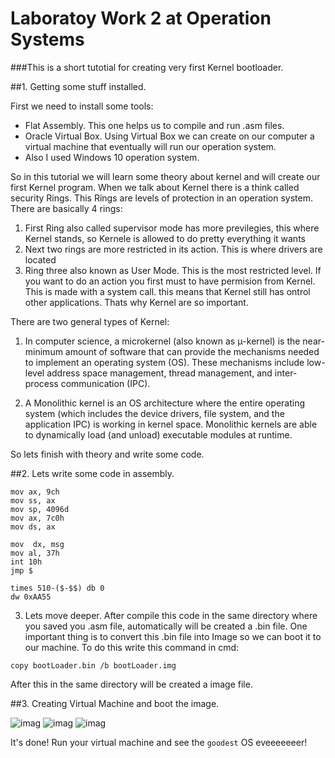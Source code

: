 # Laboratoy Work 2 at Operation Systems

###This is a short tutotial for creating very first Kernel bootloader.

##1. Getting some stuff installed.

First we need to install some tools:
- Flat Assembly. This one helps us to compile and run .asm files.
- Oracle Virtual Box. Using Virtual Box we can create on our computer a virtual machine that eventually will run our operation system.
- Also I used Windows 10 operation system.

So in this tutorial we will learn some theory about kernel and will  create our first Kernel program. When we talk about Kernel there is
a think called security Rings. This Rings are levels of protection in an operation system. There are basically 4 rings: 

1. First Ring also called supervisor mode has more previlegies, this where Kernel stands, so Kernele is allowed to do pretty everything it wants
2. Next two rings are more restricted in its action. This is where drivers are located
3. Ring three also known as User Mode. This is the most restricted level. If you want to do an action you first  must to have permision from Kernel.
This is made with a system call. this means that Kernel  still has ontrol other applications. Thats why Kernel are so important.

There are two general types of Kernel:
1. In computer science, a microkernel (also known as μ-kernel) is the near-minimum amount of software that can provide the mechanisms needed to implement an operating system (OS). These mechanisms include low-level address space management, thread management, and inter-process communication (IPC).

2. A Monolithic kernel is an OS architecture where the entire operating system (which includes the device drivers, file system, and the application IPC) is working in kernel space. Monolithic kernels are able to dynamically load (and unload) executable modules at runtime.

So lets finish with theory and write some code.

##2. Lets write some code in assembly.

~~~
mov ax, 9ch
mov ss, ax
mov sp, 4096d
mov ax, 7c0h
mov ds, ax

mov  dx, msg
mov al, 37h
int 10h
jmp $

times 510-($-$$) db 0
dw 0xAA55
~~~

3. Lets move deeper.
After compile this code in the same directory where you saved you .asm file, automatically will be created a .bin file. One important thing is to convert this .bin file into Image so we can boot it to our machine. To do this write this command in cmd:
~~~
copy bootLoader.bin /b bootLoader.img
~~~
After this in the same directory will be created a image file.

##3. Creating Virtual Machine and boot the image.


![imag](http://i.imgur.com/wkTv1cy.png)
![imag](http://i.imgur.com/3tbFF1z.png)
![imag](http://i.imgur.com/EfKPiwr.png)


It's done! Run your virtual machine and see the `goodest` OS eveeeeeeer!


